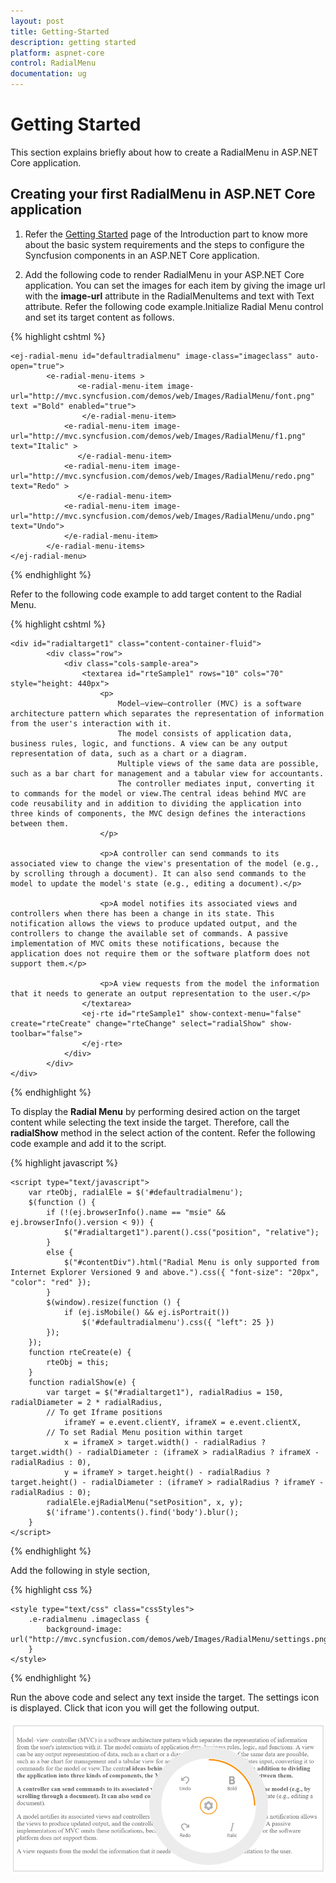 ```yaml
---
layout: post
title: Getting-Started
description: getting started
platform: aspnet-core
control: RadialMenu 
documentation: ug
---
```


# Getting Started

This section explains briefly about how to create a RadialMenu in ASP.NET Core application.

## Creating your first RadialMenu in ASP.NET Core application

1.	Refer the [Getting Started]( https://help.syncfusion.com/aspnet-core/gettingstarted/getting-started-1-1-0 ) page of the Introduction part to know more about the basic system requirements and the steps to configure the Syncfusion components in an ASP.NET Core application.

2. Add the following code to render RadialMenu in your ASP.NET Core application. You can set the images for each item by giving the image url with the **image-url** attribute in the RadialMenuItems and text with Text attribute. Refer the following code example.Initialize Radial Menu control and set its target content as follows.

{% highlight cshtml %}

    <ej-radial-menu id="defaultradialmenu" image-class="imageclass" auto-open="true">
            <e-radial-menu-items >
                   <e-radial-menu-item image-url="http://mvc.syncfusion.com/demos/web/Images/RadialMenu/font.png" text ="Bold" enabled="true">
                    </e-radial-menu-item>
                <e-radial-menu-item image-url="http://mvc.syncfusion.com/demos/web/Images/RadialMenu/f1.png" text="Italic" >
                   </e-radial-menu-item>
                <e-radial-menu-item image-url="http://mvc.syncfusion.com/demos/web/Images/RadialMenu/redo.png" text="Redo" >
                   </e-radial-menu-item>
                <e-radial-menu-item image-url="http://mvc.syncfusion.com/demos/web/Images/RadialMenu/undo.png" text="Undo">
                </e-radial-menu-item>
            </e-radial-menu-items>
    </ej-radial-menu>

{% endhighlight %}

Refer to the following code example to add target content to the Radial Menu.

{% highlight cshtml %}

    <div id="radialtarget1" class="content-container-fluid">
            <div class="row">
                <div class="cols-sample-area">
                    <textarea id="rteSample1" rows="10" cols="70" style="height: 440px">
                        <p>
                            Model–view–controller (MVC) is a software architecture pattern which separates the representation of information from the user's interaction with it.
                            The model consists of application data, business rules, logic, and functions. A view can be any output representation of data, such as a chart or a diagram.
                            Multiple views of the same data are possible, such as a bar chart for management and a tabular view for accountants.
                            The controller mediates input, converting it to commands for the model or view.The central ideas behind MVC are code reusability and in addition to dividing the application into three kinds of components, the MVC design defines the interactions between them.
                        </p>

                        <p>A controller can send commands to its associated view to change the view's presentation of the model (e.g., by scrolling through a document). It can also send commands to the model to update the model's state (e.g., editing a document).</p>

                        <p>A model notifies its associated views and controllers when there has been a change in its state. This notification allows the views to produce updated output, and the controllers to change the available set of commands. A passive implementation of MVC omits these notifications, because the application does not require them or the software platform does not support them.</p>

                        <p>A view requests from the model the information that it needs to generate an output representation to the user.</p>
                    </textarea>
                    <ej-rte id="rteSample1" show-context-menu="false" create="rteCreate" change="rteChange" select="radialShow" show-toolbar="false">
                    </ej-rte>
                </div>
            </div>
    </div>

{% endhighlight %}

To display the **Radial Menu** by performing desired action on the target content while selecting the text inside the target. Therefore, call the **radialShow** method in the select action of the content. Refer the following code example and add it to the script.

{% highlight javascript %}

    <script type="text/javascript">
        var rteObj, radialEle = $('#defaultradialmenu');
        $(function () {
            if (!(ej.browserInfo().name == "msie" && ej.browserInfo().version < 9)) {
                $("#radialtarget1").parent().css("position", "relative");
            }
            else {
                $("#contentDiv").html("Radial Menu is only supported from Internet Explorer Versioned 9 and above.").css({ "font-size": "20px", "color": "red" });
            }
            $(window).resize(function () {
                if (ej.isMobile() && ej.isPortrait())
                    $('#defaultradialmenu').css({ "left": 25 })
            });
        });
        function rteCreate(e) {
            rteObj = this;
        }
        function radialShow(e) {
            var target = $("#radialtarget1"), radialRadius = 150, radialDiameter = 2 * radialRadius,
            // To get Iframe positions
                iframeY = e.event.clientY, iframeX = e.event.clientX,
            // To set Radial Menu position within target
                x = iframeX > target.width() - radialRadius ? target.width() - radialDiameter : (iframeX > radialRadius ? iframeX - radialRadius : 0),
                y = iframeY > target.height() - radialRadius ? target.height() - radialDiameter : (iframeY > radialRadius ? iframeY - radialRadius : 0);
            radialEle.ejRadialMenu("setPosition", x, y);
            $('iframe').contents().find('body').blur();
        }
    </script>

{% endhighlight %}

Add the following in style section,

{% highlight css %}

    <style type="text/css" class="cssStyles">
        .e-radialmenu .imageclass {
            background-image: url("http://mvc.syncfusion.com/demos/web/Images/RadialMenu/settings.png");
        }
    </style>

{% endhighlight %}

Run the above code and select any text inside the target. The settings icon is displayed. Click that icon you will get the following output.



![](getting-started_images\img.png)